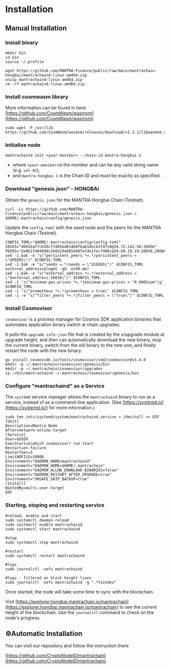 # Installation

## Manual Installation <a href="#install-binary" id="install-binary"></a>

### Install binary <a href="#install-binary" id="install-binary"></a>

```
mkdir bin
cd bin
source ~/.profile

wget https://github.com/MANTRA-Finance/public/raw/main/mantrachain-hongbai/mantrachaind-linux-amd64.zip
unzip mantrachaind-linux-amd64.zip
rm -rf mantrachaind-linux-amd64.zip
```

### Install cosmwasm library <a href="#install-cosmwasm-library" id="install-cosmwasm-library"></a>

More information can be found in here: [https://github.com/CosmWasm/wasmvm](https://github.com/CosmWasm/wasmvm)

```
sudo wget -P /usr/lib https://github.com/CosmWasm/wasmvm/releases/download/v1.3.1/libwasmvm.x86_64.so
```

### Initialise node <a href="#initialise-node" id="initialise-node"></a>

```
mantrachaind init <your-moniker> --chain-id mantra-hongbai-1
```

* where `<your-moniker>`is the moniker and can be any valid string name (e.g. `val-01`),
* and `mantra-hongbai-1` is the Chain ID and must be exactly as specified.

### Download "genesis.json" - HONGBAI <a href="#download-genesis.json-hongbai" id="download-genesis.json-hongbai"></a>

Obtain the `genesis.json` for the MANTRA Hongbai Chain (Testnet).

```
curl -Ls https://github.com/MANTRA-Finance/public/raw/main/mantrachain-hongbai/genesis.json > $HOME/.mantrachain/config/genesis.json
```

Update the `config.toml` with the seed node and the peers for the MANTRA Hongbai Chain (Testnet).

```
CONFIG_TOML="$HOME/.mantrachain/config/config.toml"
SEEDS="d6016af7cb20cf1905bd61468f6a61decb3fd7c0@34.72.142.50:26656"
PEERS="da061f404690c5b6b19dd85d40fefde1fecf406c@34.68.19.19:26656,20db08acbcac9b7114839e63539da2802b848982@34.72.148.3:26656"
sed -i.bak -e "s/^persistent_peers *=.*/persistent_peers = \"$PEERS\"/" $CONFIG_TOML
sed -i.bak -e "s/^seeds =.*/seeds = \"$SEEDS\"/" $CONFIG_TOML
external_address=$(wget -qO- eth0.me)
sed -i.bak -e "s/^external_address *=.*/external_address = \"$external_address:26656\"/" $CONFIG_TOML
sed -i 's|^minimum-gas-prices *=.*|minimum-gas-prices = "0.0002uom"|g' $CONFIG_TOML
sed -i 's|^prometheus *=.*|prometheus = true|' $CONFIG_TOML
sed -i -e "s/^filter_peers *=.*/filter_peers = \"true\"/" $CONFIG_TOML
```

### Install Cosmovisor <a href="#install-cosmovisor" id="install-cosmovisor"></a>

`cosmovisor` is a process manager for Cosmos SDK application binaries that automates application binary switch at chain upgrades.

It polls the `upgrade-info.json` file that is created by the x/upgrade module at upgrade height, and then can automatically download the new binary, stop the current binary, switch from the old binary to the new one, and finally restart the node with the new binary.

```
go install cosmossdk.io/tools/cosmovisor/cmd/cosmovisor@v1.4.0
mkdir -p ~/.mantrachain/cosmovisor/genesis/bin
mkdir -p ~/.mantrachain/cosmovisor/upgrades
cp ~/bin/mantrachaind ~/.mantrachain/cosmovisor/genesis/bin
```

### Configure "mantrachaind" as a Service <a href="#configure-mantrachaind-as-a-service" id="configure-mantrachaind-as-a-service"></a>

The `systemd` service manager allows the `mantrachaind` binary to run as a service, instead of as a command-line application. (See [https://systemd.io](https://systemd.io/) for more information.)

```
sudo tee /etc/systemd/system/mantrachaind.service > /dev/null << EOF
[Unit]
Description=Mantra Node
After=network-online.target
[Service]
User=$USER
ExecStart=$(which cosmovisor) run start
Restart=on-failure
RestartSec=3
LimitNOFILE=10000
Environment="DAEMON_NAME=mantrachaind"
Environment="DAEMON_HOME=$HOME/.mantrachain"
Environment="DAEMON_ALLOW_DOWNLOAD_BINARIES=false"
Environment="DAEMON_RESTART_AFTER_UPGRADE=true"
Environment="UNSAFE_SKIP_BACKUP=true"
[Install]
WantedBy=multi-user.target
EOF
```

### Starting, stoping and restarting service <a href="#starting-stoping-and-restarting-service" id="starting-stoping-and-restarting-service"></a>

```
#reload, enable and start
sudo systemctl daemon-reload
sudo systemctl enable mantrachaind
sudo systemctl start mantrachaind

#stop
sudo systemctl stop mantrachaind

#restart
sudo systemctl restart mantrachaind

#logs
sudo journalctl -xefu mantrachaind

#logs - filtered on block height lines
sudo journalctl -xefu mantrachaind -g ".*txindex"
```

Once started, the node will take some time to sync with the blockchain.

Visit [https://explorer.hongbai.mantrachain.io/mantrachain](https://explorer.hongbai.mantrachain.io/mantrachain) to see the current height of the blockchain. Use the `journalctl` command to check on the node's progress.

## ⚙️Automatic Installation

You can visit our repository and follow the instruction there

[https://github.com/CryptoNodeID/mantrachain](https://github.com/CryptoNodeID/mantrachain)
